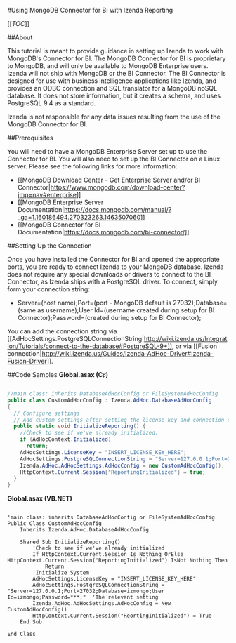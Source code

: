 #Using MongoDB Connector for BI with Izenda Reporting

[[_TOC_]]

##About

This tutorial is meant to provide guidance in setting up Izenda to work with MongoDB's Connector for BI.  The MongoDB Connector for BI is proprietary to MongoDB, and will only be available to MongoDB Enterprise users.  Izenda will not ship with MongoDB or the BI Connector.  The BI Connector is designed for use with business intelligence applications like Izenda, and provides an ODBC connection and SQL translator for a MongoDB noSQL database.  It does not store information, but it creates a schema, and uses PostgreSQL 9.4 as a standard.

Izenda is not responsible for any data issues resulting from the use of the MongoDB Connector for BI.

##Prerequisites

You will need to have a MongoDB Enterprise Server set up to use the Connector for BI.  You will also need to set up the BI Connector on a Linux server.  Please see the following links for more information:

- [[MongoDB Download Center - Get Enterprise Server and/or BI Connector|https://www.mongodb.com/download-center?jmp=nav#enterprise]]
- [[MongoDB Enterprise Server Documentation|https://docs.mongodb.com/manual/?_ga=1.160186494.270323263.1463507060]]
- [[MongoDB Connector for BI Documentation|https://docs.mongodb.com/bi-connector/]]

##Setting Up the Connection

Once you have installed the Connector for BI and opened the appropriate ports, you are ready to connect Izenda to your MongoDB database.  Izenda does not require any special downloads or drivers to connect to the BI Connector, as Izenda ships with a PostgreSQL driver.  To connect, simply form your connection string: 

- Server=(host name);Port=(port - MongoDB default is 27032);Database=(same as username);User Id=(username created during setup for BI Connector);Password=(created during setup for BI Connector);

You can add the connection string via [[AdHocSettings.PostgreSQLConnectionString|http://wiki.izenda.us/Integration/Tutorials/connect-to-the-database#PostgreSQL-9+]], or via [[Fusion connection|http://wiki.izenda.us/Guides/Izenda-AdHoc-Driver#Izenda-Fusion-Driver]].

##Code Samples
**Global.asax (C♯)**
```c#

//main class: inherits DatabaseAdHocConfig or FileSystemAdHocConfig
public class CustomAdHocConfig : Izenda.AdHoc.DatabaseAdHocConfig
{
  // Configure settings
  // Add custom settings after setting the license key and connection string by overriding the ConfigureSettings() method
  public static void InitializeReporting() {
    //Check to see if we've already initialized.
    if (AdHocContext.Initialized)
      return;
    AdHocSettings.LicenseKey = "INSERT_LICENSE_KEY_HERE";
    AdHocSettings.PostgreSQLConnectionString = "Server=127.0.0.1;Port=27032;Database=izmongo;User Id=izmongo;Password=***;";  //The relevant setting
    Izenda.AdHoc.AdHocSettings.AdHocConfig = new CustomAdHocConfig();
    HttpContext.Current.Session["ReportingInitialized"] = true;
  }
}
```

**Global.asax (VB.NET)**

```visualbasic

'main class: inherits DatabaseAdHocConfig or FileSystemAdHocConfig
Public Class CustomAdHocConfig
    Inherits Izenda.AdHoc.DatabaseAdHocConfig

    Shared Sub InitializeReporting()
        'Check to see if we've already initialized
        If HttpContext.Current.Session Is Nothing OrElse HttpContext.Current.Session("ReportingInitialized") IsNot Nothing Then
            Return
        'Initialize System
        AdHocSettings.LicenseKey = "INSERT_LICENSE_KEY_HERE"
        AdHocSettings.PostgreSQLConnectionString = "Server=127.0.0.1;Port=27032;Database=izmongo;User Id=izmongo;Password=***;"  'The relevant setting
        Izenda.AdHoc.AdHocSettings.AdHocConfig = New CustomAdHocConfig()
        HttpContext.Current.Session("ReortingInitialized") = True
    End Sub

End Class
```


